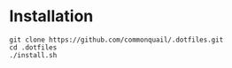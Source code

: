 # Installation

    git clone https://github.com/commonquail/.dotfiles.git
    cd .dotfiles
    ./install.sh
